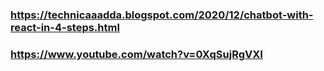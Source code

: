 ### https://technicaaadda.blogspot.com/2020/12/chatbot-with-react-in-4-steps.html

### https://www.youtube.com/watch?v=0XqSujRgVXI
